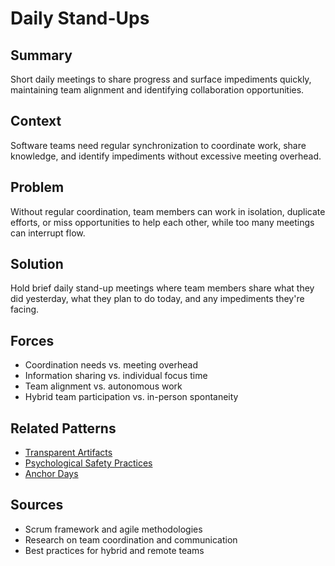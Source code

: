 # Daily Stand-Ups

## Summary
Short daily meetings to share progress and surface impediments quickly, maintaining team alignment and identifying collaboration opportunities.

## Context
Software teams need regular synchronization to coordinate work, share knowledge, and identify impediments without excessive meeting overhead.

## Problem
Without regular coordination, team members can work in isolation, duplicate efforts, or miss opportunities to help each other, while too many meetings can interrupt flow.

## Solution
Hold brief daily stand-up meetings where team members share what they did yesterday, what they plan to do today, and any impediments they're facing.

## Forces
- Coordination needs vs. meeting overhead
- Information sharing vs. individual focus time
- Team alignment vs. autonomous work
- Hybrid team participation vs. in-person spontaneity

## Related Patterns
- [Transparent Artifacts](transparent-artifacts.md)
- [Psychological Safety Practices](psychological-safety-practices.md)
- [Anchor Days](anchor-days.md)

## Sources
- Scrum framework and agile methodologies
- Research on team coordination and communication
- Best practices for hybrid and remote teams